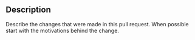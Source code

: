 ## Description

Describe the changes that were made in this pull request. When possible start with the motivations behind the change.